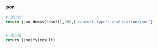 #### json
```PYTHON
# 优化前
return json.dumps(result),200,{'content-type':'application/json'}


# 优化后
return jsonify(result)
```
